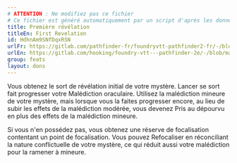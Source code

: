 ```yaml
---
# ATTENTION : Ne modifiez pas ce fichier
# Ce fichier est généré automatiquement par un script d'après les données du module Foundry VTT officiel et de sa traduction
title: Première révélation
titleEn: First Revelation
id: HdhnAm9SNfDqxRSN
urlFr: https://gitlab.com/pathfinder-fr/foundryvtt-pathfinder2-fr/-/blob/master/data/feats/HdhnAm9SNfDqxRSN.htm
urlEn: https://gitlab.com/hooking/foundry-vtt---pathfinder-2e/-/blob/master/packs/data/feats.db/first-revelation.json
group: feats
layout: dons
---
```

Vous obtenez le sort de révélation initial de votre mystère. Lancer se sort fait progresser votre <a class="entity-link" data-pack="pf2e.classfeatures" data-id="ibX2EhKkyUtbOHLj" draggable="true">Malédiction oraculaire</a>. Utilisez la malédiction mineure de votre mystère, mais lorsque vous la faites progresser encore, au lieu de subir les effets de la malédiction modérée, vous devenez <a class="entity-link" data-pack="pf2e.conditionitems" data-id="AJh5ex99aV6VTggg" draggable="true"><i class="fas fa-book-open"></i>Pris au dépourvu</a> en plus des effets de la malédiction mineure.

Si vous n'en possédez pas, vous obtenez une réserve de focalisation contentant un point de focalisation. Vous pouvez <a class="entity-link" data-pack="pf2e.actionspf2e" data-id="OSefkMgojBLqmRDh" draggable="true">Refocaliser</a> en réconciliant la nature conflictuelle de votre mystère, ce qui réduit aussi votre malédiction pour la ramener à mineure.


